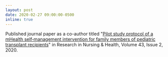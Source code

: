 ```yaml
---
layout: post
date: 2020-02-27 09:00:00-0500
inline: true
---
```


Published journal paper as a co-author titled "<u>Pilot study protocol of a mHealth self‐management intervention for family members of pediatric transplant recipients</u>" in Research in Nursing & Health, Volume 43, Issue 2, 2020.
